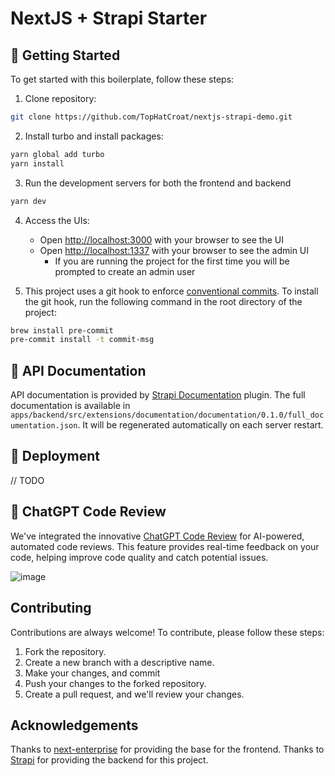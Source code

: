 # NextJS + Strapi Starter

## 🎯 Getting Started

To get started with this boilerplate, follow these steps:

1. Clone repository:

```bash
git clone https://github.com/TopHatCroat/nextjs-strapi-demo.git
```

2. Install turbo and install packages:

```bash
yarn global add turbo
yarn install
```

3. Run the development servers for both the frontend and backend

```bash
yarn dev
```

4. Access the UIs: 
   * Open [http://localhost:3000](http://localhost:3000) with your browser to see the UI
   * Open [http://localhost:1337](http://localhost:1337) with your browser to see the admin UI
     * If you are running the project for the first time you will be prompted to create an admin user

5. This project uses a git hook to enforce [conventional commits](https://github.com/qoomon/git-conventional-commits). To install the git hook, run the following command in the root directory of the project:

```sh
brew install pre-commit
pre-commit install -t commit-msg
```

## 📜 API Documentation

API documentation is provided by [Strapi Documentation](https://github.com/strapi/strapi/tree/main/packages/plugins/documentation) plugin.
The full documentation is available in `apps/backend/src/extensions/documentation/documentation/0.1.0/full_documentation.json`.
It will be regenerated automatically on each server restart.


## 🚀 Deployment

// TODO

## 🤖 ChatGPT Code Review

We've integrated the innovative [ChatGPT Code Review](https://github.com/anc95/ChatGPT-CodeReview) for AI-powered,
automated code reviews. This feature provides real-time feedback on your code, helping improve code quality and catch
potential issues.

![image](https://user-images.githubusercontent.com/28964599/233685071-e1371edf-6359-41c3-a989-335d6ee09cb7.png)

## Contributing

Contributions are always welcome! To contribute, please follow these steps:

1. Fork the repository.
2. Create a new branch with a descriptive name.
3. Make your changes, and commit
4. Push your changes to the forked repository.
5. Create a pull request, and we'll review your changes.

## Acknowledgements

Thanks to [next-enterprise](https://github.com/Blazity/next-enterprise) for providing the base for the frontend.
Thanks to [Strapi](https://strapi.io/) for providing the backend for this project.
